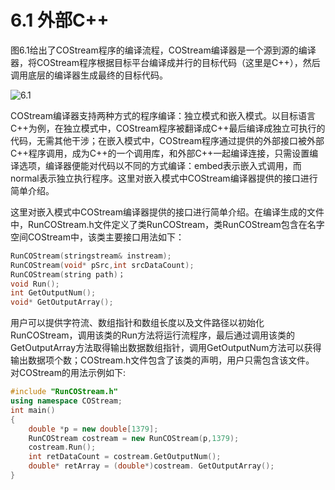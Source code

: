 # 6.1    外部C++

图6.1给出了COStream程序的编译流程，COStream编译器是一个源到源的编译器，将COStream程序根据目标平台编译成并行的目标代码（这里是C++），然后调用底层的编译器生成最终的目标代码。

![6.1](PART1-6.1.png)

COStream编译器支持两种方式的程序编译：独立模式和嵌入模式。以目标语言C++为例，在独立模式中，COStream程序被翻译成C++最后编译成独立可执行的代码，无需其他干涉；在嵌入模式中，COStream程序通过提供的外部接口被外部C++程序调用，成为C++的一个调用库，和外部C++一起编译连接，只需设置编译选项，编译器便能对代码以不同的方式编译：embed表示嵌入式调用，而normal表示独立执行程序。这里对嵌入模式中COStream编译器提供的接口进行简单介绍。

这里对嵌入模式中COStream编译器提供的接口进行简单介绍。在编译生成的文件中，RunCOStream.h文件定义了类RunCOStream，类RunCOStream包含在名字空间COStream中，该类主要接口用法如下：
```c++
RunCOStream(stringstream& instream);
RunCOStream(void* pSrc,int srcDataCount);
RunCOStream(string path)；
void Run();
int GetOutputNum();
void* GetOutputArray();
```
用户可以提供字符流、数组指针和数组长度以及文件路径以初始化RunCOStream，调用该类的Run方法将运行流程序，最后通过调用该类的GetOutputArray方法取得输出数据数组指针，调用GetOutputNum方法可以获得输出数据项个数；COStream.h文件包含了该类的声明，用户只需包含该文件。
对COStream的用法示例如下:
```c++
#include "RunCOStream.h"
using namespace COStream;
int main()
{
	double *p = new double[1379];
	RunCOStream costream = new RunCOStream(p,1379);
	costream.Run();
	int retDataCount = costream.GetOutputNum();
	double* retArray = (double*)costream. GetOutputArray();
}
```
